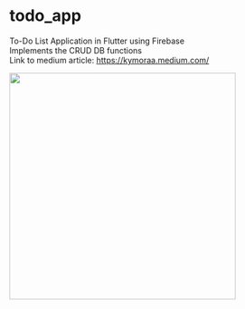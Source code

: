 # todo_app

To-Do List Application in Flutter using Firebase </br>
Implements the CRUD DB functions </br>
Link to medium article: https://kymoraa.medium.com/

<img src="https://user-images.githubusercontent.com/3049987/191589783-4a5ceca6-3455-429d-838e-52a2b86dc6f9.jpg" width="400">
